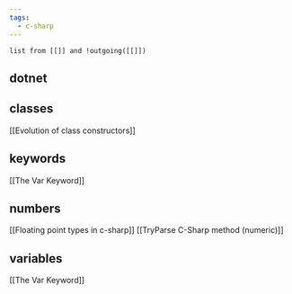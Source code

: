 ```yaml
---
tags:
  - c-sharp
---
```


```dataview
list from [[]] and !outgoing([[]])
```

## dotnet

## classes

[[Evolution of class constructors]]

## keywords

[[The Var Keyword]]
## numbers

[[Floating point types in c-sharp]]
[[TryParse C-Sharp method (numeric)]]

## variables

[[The Var Keyword]]
